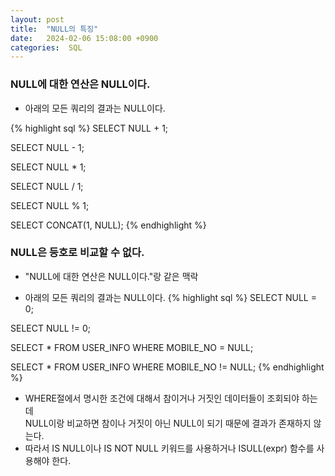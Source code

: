 ```yaml
---
layout: post
title:  "NULL의 특징"
date:   2024-02-06 15:08:00 +0900
categories:  SQL
---
```


### NULL에 대한 연산은 NULL이다.

- 아래의 모든 쿼리의 결과는 NULL이다.

{% highlight sql %}
SELECT NULL + 1;

SELECT NULL - 1;

SELECT NULL * 1;

SELECT NULL / 1;

SELECT NULL % 1;

SELECT CONCAT(1, NULL);
{% endhighlight %}

### NULL은 등호로 비교할 수 없다.

- "NULL에 대한 연산은 NULL이다."랑 같은 맥락

- 아래의 모든 쿼리의 결과는 NULL이다.
{% highlight sql %}
SELECT NULL = 0;

SELECT NULL != 0;

SELECT * FROM USER_INFO WHERE MOBILE_NO = NULL;

SELECT * FROM USER_INFO WHERE MOBILE_NO != NULL;
{% endhighlight %}

- WHERE절에서 명시한 조건에 대해서 참이거나 거짓인 데이터들이 조회되야 하는데  
NULL이랑 비교하면 참이나 거짓이 아닌 NULL이 되기 때문에 결과가 존재하지 않는다.
- 따라서 IS NULL이나 IS NOT NULL 키워드를 사용하거나 ISULL(expr) 함수를 사용해야 한다.